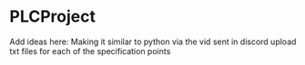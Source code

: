 # PLCProject
Add ideas here:
Making it similar to python via the vid sent in discord
upload txt files for each of the specification points
